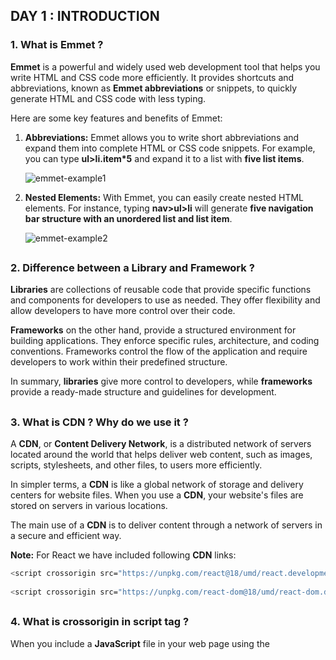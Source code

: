 ## DAY 1 : INTRODUCTION

### 1. What is Emmet ?
**Emmet** is a powerful and widely used web development tool that helps you write HTML and CSS code more efficiently. It provides shortcuts and abbreviations, known as **Emmet abbreviations** or snippets, to quickly generate HTML and CSS code with less typing.

Here are some key features and benefits of Emmet:

1. **Abbreviations:** Emmet allows you to write short abbreviations and expand them into complete HTML or CSS code snippets. For example, you can type **ul>li.item*5** and expand it to a list with **five list items**.

   <img src="https://i.ibb.co/mX3YjVk/emmet-example1.png" alt="emmet-example1" border="0">

2. **Nested Elements:** With Emmet, you can easily create nested HTML elements. For instance, typing **nav>ul>li** will generate **five navigation bar structure with an unordered list and list item**. 

   <img src="https://i.ibb.co/TrNhz0Q/emmet-example2.png" alt="emmet-example2" border="0">
##

### 2. Difference between a Library and Framework ?
**Libraries** are collections of reusable code that provide specific functions and components for developers to use as needed. They offer flexibility and allow developers to have more control over their code.

**Frameworks** on the other hand, provide a structured environment for building applications. They enforce specific rules, architecture, and coding conventions. Frameworks control the flow of the application and require developers to work within their predefined structure.

In summary, **libraries** give more control to developers, while **frameworks** provide a ready-made structure and guidelines for development.

## 

### 3. What is CDN ? Why do we use it ?
A **CDN**, or **Content Delivery Network**, is a distributed network of servers located around the world that helps deliver web content, such as images, scripts, stylesheets, and other files, to users more efficiently.

In simpler terms, a **CDN** is like a global network of storage and delivery centers for website files. When you use a **CDN**, your website's files are stored on servers in various locations.

The main use of a **CDN** is to deliver content through a network of servers in a secure and efficient way.

**Note:** For React we have included following **CDN** links:

```bash
<script crossorigin src="https://unpkg.com/react@18/umd/react.development.js"></script>  // For React
 
<script crossorigin src="https://unpkg.com/react-dom@18/umd/react-dom.development.js"></script>  // For React DOM
```

## 

### 4. What is crossorigin in script tag ?
When you include a **JavaScript** file in your web page using the **<script>** tag, the browser needs to know if it can trust and execute that file. The **crossorigin** attribute helps in this process.
   
So, basically the **crossorigin** attribute in the **<script>** tag is primarily used for security purposes. It helps browsers enforce security policies when loading and executing JavaScript files from different domains or origins.
   
Here's what it does:

**Same-origin**: By default, when you include a **JavaScript** file from the same domain as your web page, the browser considers it **"same-origin"**, meaning it trusts the file and allows it to be executed without any restrictions.

**Cross-origin**: If you include a **JavaScript** file from a different domain or origin, the browser treats it as **"cross-origin"**, This means the browser may apply security measures to prevent potential security risks, such as accessing sensitive data or modifying the page.   

```bash
<script crossorigin src="..."></script>
```
   
 ##
   
### 5. What is difference between React and ReactDOM ?
In simpler terms, React and ReactDOM are two separate packages in the React library that serve different purposes:

**React**: React is a **JavaScript library** for building **user interfaces**. It provides a set of tools and components that allow developers to create **reusable UI components** and manage the dynamic rendering of those components. React focuses on the **structure and logic** of the user interface, including components, state management, and handling user interactions.

**ReactDOM**: ReactDOM is a specific **package within the React library** that focuses on the **interaction between React and the Document Object Model** (DOM). It provides methods and functionality to render React components to the browser's DOM. ReactDOM is responsible for taking the React components and efficiently updating the actual HTML elements on the web page.

In simple terms, **React** is the brain behind creating and managing UI components, while **ReactDOM** takes care of rendering those components to the web page's DOM so that users can see them in their browsers.
   
##
   
### 6. What is difference between "react.development.js" and "react.production.js" files via CDN ?
In brief, the main difference between **react.development.js** and **react.production.js** files via **CDN** is the level of optimization and performance.

- ### react.development.js:
    
This file is intended for **development purposes**. It includes additional error checking, warnings, and helpful development tools. It is **larger in size** and provides more detailed error messages and warnings to aid in debugging and development. However, it is **not optimized for production use** and may have reduced performance.

```bash
<script crossorigin src="https://unpkg.com/react@18/umd/react.development.js"></script>  // For React
 
<script crossorigin src="https://unpkg.com/react-dom@18/umd/react-dom.development.js"></script>  // For React DOM
```
    
- ### react.production.js: 
    
This file is optimized for **production environments**. It is **smaller in size** as it removes development-specific checks, warnings, and tools. It is designed to be used in production deployments where performance is crucial. By excluding the development-specific code, it helps reduce the file size and improve the overall performance of the React application.

In summary, **react.development.js** is larger in size and includes development tools and error messages to assist in debugging, while **react.production.js** is smaller, optimized for performance, and suitable for production deployments 

```bash
<script crossorigin src="https://unpkg.com/react@18/umd/react.production.min.js"></script>  // For React
 
<script crossorigin src="https://unpkg.com/react-dom@18/umd/react-dom.production.min.js"></script>  // For React DOM
```

## 
    
### 7. What is async and defer ?

- **Normal script tag**:
   
When you include a **script** using a normal script tag, the browser will parse the HTML and execute the script immediately.
This means that the **rendering** of the HTML **will pause** until the script has finished downloading and executing. If there are multiple scripts included in this way, they will be executed in the order they appear in the HTML.

```bash
<script src="script.js"></script>
```
   
- **Script tag with attribute "async"**:
   
When you add the **async** attribute to a script tag, it tells the browser to download the script **asynchronously** while continuing to parse the HTML. Once the script is downloaded, it will execute as soon as possible, even if the HTML parsing is not yet complete. Multiple scripts with the "async" attribute may be downloaded and executed in any order.

```bash
<script src="script.js" async></script>
```
   
- **Script tag with attribute "defer"**:
   
The **defer** attribute also allows the HTML parsing to continue while the script is being downloaded, similar to the **async** attribute. However, scripts with the **defer** attribute will only be executed after the HTML **parsing is complete**. If there are multiple scripts with the "defer" attribute, they will be executed in the order they appear in the HTML. 
   
```bash
<script src="script.js" defer></script> 
```   

**Diagrammatic representation**:

<img src="https://i.ibb.co/bK72Yp5/whats-the-difference-between-async-vs-defer-attributes.jpg" alt="whats-the-difference-between-async-vs-defer-attributes" border="0" width=
"100%">
